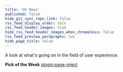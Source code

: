 ```yaml
---
title: 'UX News'
published: false
hide_git_sync_repo_link: false
rss_feed_display_order: date
rss_feed_header_images: true
hide_rss_feed_header_images_when_chromeless: false
rss_feed_preview_paragraphs: two
hide_page_title: false
---
```


A look at what's going on in the field of user experience.

**Pick of the Week**
[plugin:page-inject](/web-pick-of-the-week)
